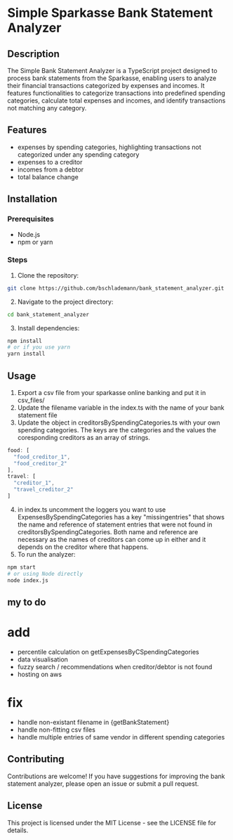 # Simple Sparkasse Bank Statement Analyzer

## Description

The Simple Bank Statement Analyzer is a TypeScript project designed to process bank statements from the Sparkasse, enabling users to analyze their financial transactions categorized by expenses and incomes. It features functionalities to categorize transactions into predefined spending categories, calculate total expenses and incomes, and identify transactions not matching any category.

## Features

- expenses by spending categories, highlighting transactions not categorized under any spending category
- expenses to a creditor
- incomes from a debtor
- total balance change

## Installation

### Prerequisites

- Node.js
- npm or yarn

### Steps

1. Clone the repository:

```bash
git clone https://github.com/bschlademann/bank_statement_analyzer.git
```

2. Navigate to the project directory:

```bash
cd bank_statement_analyzer
```

3. Install dependencies:

```bash
npm install
# or if you use yarn
yarn install
```

## Usage

1. Export a csv file from your sparkasse online banking and put it in csv_files/
2. Update the filename variable in the index.ts with the name of your bank statement file
3. Update the object in creditorsBySpendingCategories.ts with your own spending categories. The keys are the categories and the values the coresponding creditors as an array of strings.

```js
food: [
  "food_creditor_1",
  "food_creditor_2"
],
travel: [
  "creditor_1",
  "travel_creditor_2"
]
```

4. in index.ts uncomment the loggers you want to use
ExpensesBySpendingCategories has a key "missingentries" that shows the name and reference of statement entries that were not found in creditorsBySpendingCategories. Both name and reference are necessary as the names of creditors can come up in either and it depends on the creditor where that happens. 
5. To run the analyzer:

```bash
npm start
# or using Node directly
node index.js
```

## my to do

# add
- percentile calculation on getExpensesByCSpendingCategories
- data visualisation
- fuzzy search / recommendations when creditor/debtor is not found
- hosting on aws

# fix

- handle non-existant filename in {getBankStatement}
- handle non-fitting csv files
- handle multiple entries of same vendor in different spending categories

## Contributing

Contributions are welcome! If you have suggestions for improving the bank statement analyzer, please open an issue or submit a pull request.

## License

This project is licensed under the MIT License - see the LICENSE file for details.

